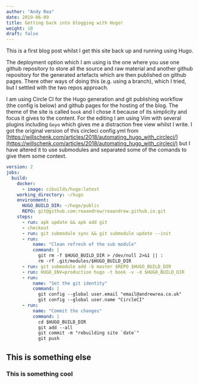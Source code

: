 ```yaml
---
author: "Andy Rea"
date: 2019-06-09
title: Getting back into blogging with Hugo!
weight: 10
draft: false
---
```


This is a first blog post whilst I get this site back up and running using Hugo.

The deployment option which I am using is the one where you use one github repository to store all the source and raw material and another github repository for the generated artefacts which are then published on github pages.  There other ways of doing this (e.g. using a branch), which I tried, but I settled with the two repos approach.

I am using Circle CI for the Hugo generation and git publishing workflow (the config is below) and github pages for the hosting of the blog.  The theme of the site is called `book` and I chose it because of its simplicity and focus it gives to the content.  For the editing I am using Vim with several plugins including `Goyo` which gives me a distraction free view whilst I write.  I got the original version of this circleci config.yml from [https://willschenk.com/articles/2018/automating_hugo_with_circleci/](https://willschenk.com/articles/2018/automating_hugo_with_circleci/) but I have altered it to use submodules and separated some of the comands to give them some context.

```yaml
version: 2
jobs:
  build:
    docker:
      - image: cibuilds/hugo:latest
    working_directory: ~/hugo
    environment:
      HUGO_BUILD_DIR: ~/hugo/public
      REPO: git@github.com:reaandrew/reaandrew.github.io.git
    steps:
      - run: apk update && apk add git
      - checkout
      - run: git submodule sync && git submodule update --init
      - run: 
          name: "Clean refresh of the sub module"
          command: |
            git rm -f $HUGO_BUILD_DIR > /dev/null 2>&1 || :
            rm -rf .git/modules/$HUGO_BUILD_DIR
      - run: git submodule add -b master $REPO $HUGO_BUILD_DIR
      - run: HUGO_ENV=production hugo -t book -v -d $HUGO_BUILD_DIR
      - run: 
          name: "Set the git identity"
          command: |
            git config --global user.email "email@andrewrea.co.uk"
            git config --global user.name "CircleCI"
      - run: 
          name: "Commit the changes"
          command: |
            cd $HUGO_BUILD_DIR
            git add --all
            git commit -m "rebuilding site `date`"
            git push
```

## This is something else

### This is something cool

